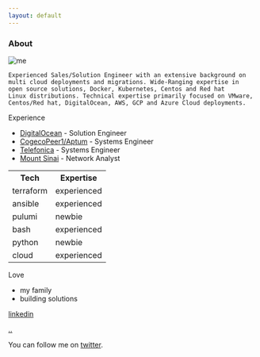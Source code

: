 ```yaml
---
layout: default
---
```


### About

![me](../../img/me.png)

```
Experienced Sales/Solution Engineer with an extensive background on 
multi cloud deployments and migrations. Wide-Ranging expertise in 
open source solutions, Docker, Kubernetes, Centos and Red hat 
Linux distributions. Technical expertise primarily focused on VMware, 
Centos/Red hat, DigitalOcean, AWS, GCP and Azure Cloud deployments.
```

Experience

*   [DigitalOcean](https://www.digitalocean.com/) - Solution Engineer
*   [CogecoPeer1/Aptum](https://www.aptum.com/) - Systems Engineer
*   [Telefonica](https://www.telefonica.com/) - Systems Engineer
*   [Mount Sinai](https://www.msmc.com/) - Network Analyst


<table>
<tr>
<th>Tech</th>
<th>Expertise</th>
</tr>
<tr>
<td>terraform</td>
<td>experienced</td>
</tr>
<tr>
<td>ansible</td>
<td>experienced</td>
</tr>
<tr>
<td>pulumi</td>
<td>newbie</td>
</tr>
<tr>
<td>bash</td>
<td>experienced</td>
</tr>
<tr>
<td>python</td>
<td>newbie</td>
</tr>
<tr>
<td>cloud</td>
<td>experienced</td>
</tr>
</table>


Love

*   my family
*   building solutions

[linkedin](https://www.linkedin.com/in/reyesalexis/)

[..](../)

You can follow me on [twitter](https://twitter.com/_areyesjr).